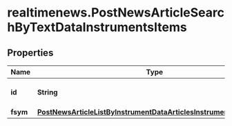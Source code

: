 # realtimenews.PostNewsArticleSearchByTextDataInstrumentsItems

## Properties

Name | Type | Description | Notes
------------ | ------------- | ------------- | -------------
**id** | **String** | Identifier of the instrument. | [optional] 
**fsym** | [**PostNewsArticleListByInstrumentDataArticlesInstrumentsItemsFsym**](PostNewsArticleListByInstrumentDataArticlesInstrumentsItemsFsym.md) |  | [optional] 


